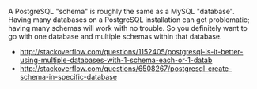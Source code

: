 A PostgreSQL "schema" is roughly the same as a MySQL "database". Having many databases on a PostgreSQL installation can get problematic; having many schemas will work with no trouble. So you definitely want to go with one database and multiple schemas within that database.

- http://stackoverflow.com/questions/1152405/postgresql-is-it-better-using-multiple-databases-with-1-schema-each-or-1-datab
- http://stackoverflow.com/questions/6508267/postgresql-create-schema-in-specific-database
